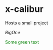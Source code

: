# x-calibur
Hosts a small project

<!--Headings-->
_BigOne_


<span style="color: green"> Some green text </span>

